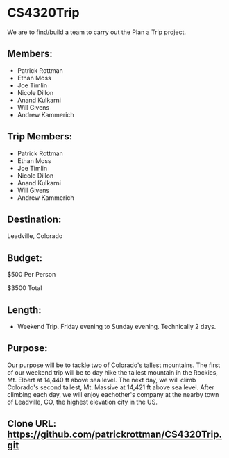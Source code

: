 # CS4320Trip
We are to find/build a team to carry out the Plan a Trip project.

## Members:
* Patrick Rottman
* Ethan Moss
* Joe Timlin
* Nicole Dillon
* Anand Kulkarni
* Will Givens
* Andrew Kammerich

## Trip Members:
* Patrick Rottman
* Ethan Moss
* Joe Timlin
* Nicole Dillon
* Anand Kulkarni
* Will Givens
* Andrew Kammerich 

## Destination:
Leadville, Colorado

## Budget:
$500 Per Person

$3500 Total

## Length:
* Weekend Trip. Friday evening to Sunday evening. Technically 2 days.

## Purpose:
Our purpose will be to tackle two of Colorado's tallest mountains. The first of our weekend trip will be to day hike the tallest mountain in the Rockies, Mt. Elbert at 14,440 ft above sea level. The next day, we will climb Colorado's second tallest, Mt. Massive at 14,421 ft above sea level. After climbing each day, we will enjoy eachother's company at the nearby town of Leadville, CO, the highest elevation city in the US.

## Clone URL: https://github.com/patrickrottman/CS4320Trip.git
